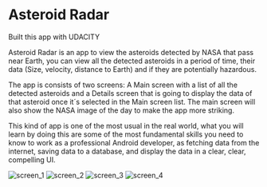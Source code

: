 # Asteroid Radar
Built this app with UDACITY


Asteroid Radar is an app to view the asteroids detected by NASA that pass near Earth, you can view all the detected asteroids in a period of time, their data (Size, velocity, distance to Earth) and if they are potentially hazardous.

The app is consists of two screens: A Main screen with a list of all the detected asteroids and a Details screen that is going to display the data of that asteroid once it´s selected in the Main screen list. The main screen will also show the NASA image of the day to make the app more striking.

This kind of app is one of the most usual in the real world, what you will learn by doing this are some of the most fundamental skills you need to know to work as a professional Android developer, as fetching data from the internet, saving data to a database, and display the data in a clear, clear, compelling UI.


![screen_1](https://github.com/NadaMuhammed/Asteroid-Radar/assets/93039383/f6521aff-08b8-41c4-94ab-61f499ecb890)
![screen_2](https://github.com/NadaMuhammed/Asteroid-Radar/assets/93039383/2e0ce0a9-b863-4c2c-93fe-a329676c5dee)
![screen_3](https://github.com/NadaMuhammed/Asteroid-Radar/assets/93039383/b3f8f484-33f7-483b-af49-67304772506d)
![screen_4](https://github.com/NadaMuhammed/Asteroid-Radar/assets/93039383/0ddd00f3-c701-4c33-899d-8b4d2323b1ee)
